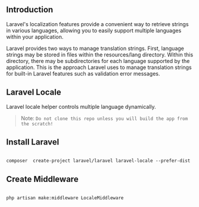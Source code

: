 ## Introduction

Laravel's localization features provide a convenient way to retrieve strings in various languages, allowing you to easily support multiple languages within your application.

Laravel provides two ways to manage translation strings. First, language strings may be stored in files within the resources/lang directory. Within this directory, there may be subdirectories for each language supported by the application. This is the approach Laravel uses to manage translation strings for built-in Laravel features such as validation error messages.

## Laravel Locale

Laravel locale helper controls multiple language dynamically. 

<p><p>
<p><p>
<blockquote>
<p>Note: <code>Do not clone this repo unless you will build the app from the scratch!</p></code>
</blockquote>
<p><p>
<p><p>
    
## Install Laravel
<pre><code>
composer  create-project laravel/laravel laravel-locale --prefer-dist
</code></pre>

## Create Middleware
<pre><code>
php artisan make:middleware LocaleMiddleware
</code></pre>
